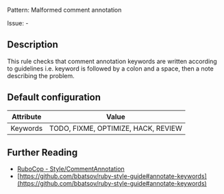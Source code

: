 Pattern: Malformed comment annotation

Issue: -

## Description

This rule checks that comment annotation keywords are written according to guidelines i.e. keyword is followed by a colon and a space, then a note describing the problem. 

## Default configuration

Attribute | Value
--- | ---
Keywords | TODO, FIXME, OPTIMIZE, HACK, REVIEW

## Further Reading

* [RuboCop - Style/CommentAnnotation](https://rubocop.readthedocs.io/en/latest/cops_style/#stylecommentannotation)
* [https://github.com/bbatsov/ruby-style-guide#annotate-keywords](https://github.com/bbatsov/ruby-style-guide#annotate-keywords)
